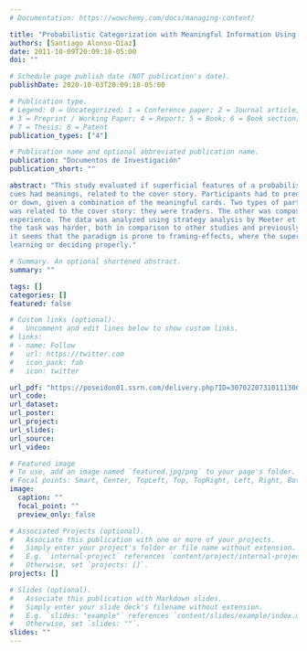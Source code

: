 ```yaml
---
# Documentation: https://wowchemy.com/docs/managing-content/

title: "Probabilistic Categorization with Meaningful Information Using Traders and Non-Traders"
authors: [Santiago Alonso-Díaz]
date: 2011-10-09T20:09:18-05:00
doi: ""

# Schedule page publish date (NOT publication's date).
publishDate: 2020-10-03T20:09:18-05:00

# Publication type.
# Legend: 0 = Uncategorized; 1 = Conference paper; 2 = Journal article;
# 3 = Preprint / Working Paper; 4 = Report; 5 = Book; 6 = Book section;
# 7 = Thesis; 8 = Patent
publication_types: ["4"]

# Publication name and optional abbreviated publication name.
publication: "Documentos de Investigación"
publication_short: ""

abstract: "This study evaluated if superficial features of a probabilistic task affected performance. In particular, cards/
cues had meanings, related to the cover story. Participants had to predict if the price of a share went up
or down, given a combination of the meaningful cards. Two types of participants were tested. One group
was related to the cover story: they were traders. The other was composed by subjects without any trading
experience. The data was analyzed using strategy analysis by Meeter et al. (2006). The results showed that
the task was harder, both in comparison to other studies and previously collected data in 2009. In fact,
it seems that the paradigm is prone to framing-effects, where the superficial features are important in
learning or deciding properly."

# Summary. An optional shortened abstract.
summary: ""

tags: []
categories: []
featured: false

# Custom links (optional).
#   Uncomment and edit lines below to show custom links.
# links:
# - name: Follow
#   url: https://twitter.com
#   icon_pack: fab
#   icon: twitter

url_pdf: "https://poseidon01.ssrn.com/delivery.php?ID=307022073101113067080023098104090068053092085093022062113105087081027125009067090119029121027118122097010074001079088087010011008022074062017003084009078017124006112037062082123072091071124064003118085031075088008006120079031091112066099004108117031024&EXT=pdf"
url_code:
url_dataset:
url_poster:
url_project:
url_slides:
url_source:
url_video:

# Featured image
# To use, add an image named `featured.jpg/png` to your page's folder. 
# Focal points: Smart, Center, TopLeft, Top, TopRight, Left, Right, BottomLeft, Bottom, BottomRight.
image:
  caption: ""
  focal_point: ""
  preview_only: false

# Associated Projects (optional).
#   Associate this publication with one or more of your projects.
#   Simply enter your project's folder or file name without extension.
#   E.g. `internal-project` references `content/project/internal-project/index.md`.
#   Otherwise, set `projects: []`.
projects: []

# Slides (optional).
#   Associate this publication with Markdown slides.
#   Simply enter your slide deck's filename without extension.
#   E.g. `slides: "example"` references `content/slides/example/index.md`.
#   Otherwise, set `slides: ""`.
slides: ""
---
```

